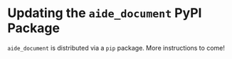 # Updating the `aide_document` PyPI Package

`aide_document` is distributed via a `pip` package. More instructions to come!
